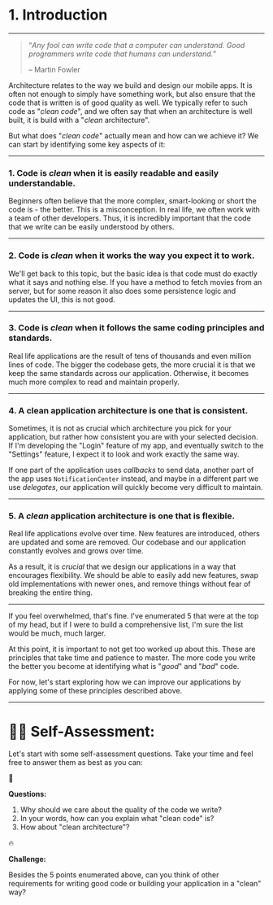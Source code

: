 # 1. Introduction

---

> “*Any fool can write code that a computer can understand. Good programmers write code that humans can understand.*”
> 
> 
> – Martin Fowler
> 

Architecture relates to the way we build and design our mobile apps. It is often not enough to simply have something work, but also ensure that the code that is written is of good quality as well. We typically refer to such code as "*clean code*", and we often say that when an architecture is well built, it is build with a "*clean* architecture".

But what does "*clean code*" actually mean and how can we achieve it?
We can start by identifying some key aspects of it:

---

### 1. Code is *clean* when it is **easily readable** and **easily understandable**.

Beginners often believe that the more complex, smart-looking or short the code is - the better. This is a misconception. In real life, we often work with a team of other developers. Thus, it is incredibly important that the code that we write can be easily understood by others.

---

### 2. Code is *clean* when **it works the way you expect it to work**.

We'll get back to this topic, but the basic idea is that code must do exactly what it says and nothing else. If you have a method to fetch movies from an server, but for some reason it also does some persistence logic and updates the UI, this is not good.

---

### 3. Code is *clean* when **it follows the same coding principles and standards**.

Real life applications are the result of tens of thousands and even million lines of code. The bigger the codebase gets, the more crucial it is that we keep the same standards across our application. Otherwise, it becomes much more complex to read and maintain properly.

---

### 4. A clean application architecture is one that is consistent.

Sometimes, it is not as crucial which architecture you pick for your application, but rather how consistent you are with your selected decision. If I'm developing the "Login" feature of my app, and eventually switch to the "Settings" feature, I expect it to look and work exactly the same way.

If one part of the application uses *callbacks* to send data, another part of the app uses `NotificationCenter` instead, and maybe in a different part we use *delegates*, our application will quickly become very difficult to maintain.

---

### 5. A *clean* application architecture is one that is **flexible**.

Real life applications evolve over time. New features are introduced, others are updated and some are removed. Our codebase and our application constantly evolves and grows over time.

As a result, it is *crucial* that we design our applications in a way that encourages flexibility. We should be able to easily add new features, swap old implementations with newer ones, and remove things without fear of breaking the entire thing.

---

If you feel overwhelmed, that's fine. I've enumerated 5 that were at the top of my head, but if I were to build a comprehensive list, I'm sure the list would be much, much larger.

At this point, it is important to not get too worked up about this. These are principles that take time and patience to master. The more code you write the better you become at identifying what is "*good*" and "*bad*" code.

For now, let's start exploring how we can improve our applications by applying some of these principles described above.

---

# 🧑‍🎓 Self-Assessment:

Let's start with some self-assessment questions. Take your time and feel free to answer them as best as you can:

<aside>
🤔

**Questions:**

1. Why should we care about the quality of the code we write?
2. In your words, how can you explain what "clean code" is?
3. How about "clean architecture"?
</aside>

<aside>
🔥

**Challenge:**

Besides the 5 points enumerated above, can you think of other requirements for writing good code or building your application in a "clean" way?

</aside>